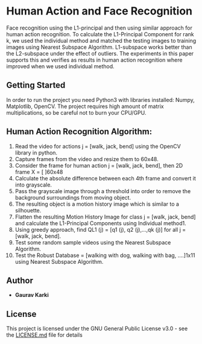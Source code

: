 # Human Action and Face Recognition

Face recognition using the L1-principal and then using similar approach for human action recognition. To calculate the L1-Principal Component for rank k, we used the individual method and matched the testing images to training images using Nearest Subspace Algorithm. L1-subspace works better than the L2-subspace under the effect of outliers. The experiments in this paper supports this and verifies as results in human action recognition where improved when we used individual method.

## Getting Started

In order to run the project you need Python3 with libraries installed: Numpy, Matplotlib, OpenCV.
The project requires high amount of matrix multiplications, so be careful not to burn your CPU/GPU.

## Human Action Recognition Algorithm:

1. Read the video for actions j = [walk, jack, bend] using
the OpenCV library in python.
2. Capture frames from the video and resize them to
60x48.
3. Consider the frame for human action j = [walk, jack,
bend], then 2D frame X = [ ]60x48
4. Calculate the absolute difference between each 4th
frame and convert it into grayscale.
5. Pass the grayscale image through a threshold into
order to remove the background surroundings from
moving object.
6. The resulting object is a motion history image which
is similar to a silhouette.
7. Flatten the resulting Motion History Image for class j
= [walk, jack, bend] and calculate the L1-Principal
Components using Individual method1.
8. Using greedy approach, find QL1
(j) = [q1
(j), q2
(j),…,qk
(j)]
for all j = [walk, jack, bend].
9. Test some random sample videos using the Nearest
Subspace Algorithm.
10. Test the Robust Database = [walking with dog,
walking with bag, ….]1x11 using Nearest Subspace
Algorithm.

## Author

* **Gaurav Karki** 

## License

This project is licensed under the GNU General Public License v3.0 - see the [LICENSE.md](https://github.com/gauravkarki93/Artificial-Intelligence/blob/master/LICENSE) file for details
